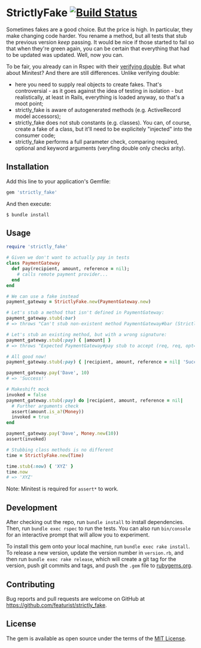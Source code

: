 # StrictlyFake [![Build Status](https://travis-ci.org/featurist/strictly_fake.svg?branch=master)](https://travis-ci.org/featurist/strictly_fake)

Sometimes fakes are a good choice. But the price is high. In particular, they make changing code harder. You rename a method, but all tests that stub the previous version _keep_ passing. It would be nice if those started to fail so that when they're green again, you can be certain that everything that had to be updated was updated. Well, now you can.

To be fair, you already can in Rspec with their [verifying double](https://relishapp.com/rspec/rspec-mocks/v/3-9/docs/verifying-doubles). But what about Minitest? And there are still differences. Unlike verifying double:

- here you need to supply real objects to create fakes. That's controversial - as it goes against the idea of testing in isolation - but realistically, at least in Rails, everything is loaded anyway, so that's a moot point;
- strictly_fake is aware of autogenerated methods (e.g. ActiveRecord model accessors);
- strictly_fake does not stub constants (e.g. classes). You can, of course, create a fake of a class, but it'll need to be explicitely "injected" into the consumer code;
- strictly_fake performs a full parameter check, comparing required, optional and keyword arguments (veryfing double only checks arity).

## Installation

Add this line to your application's Gemfile:

```ruby
gem 'strictly_fake'
```

And then execute:

    $ bundle install

## Usage

```ruby
require 'strictly_fake'

# Given we don't want to actually pay in tests
class PaymentGateway
  def pay(recipient, amount, reference = nil);
    # calls remote payment provider...
  end
end

# We can use a fake instead
payment_gateway = StrictlyFake.new(PaymentGateway.new)

# Let's stub a method that isn't defined in PaymentGateway:
payment_gateway.stub(:bar)
# => throws "Can't stub non-existent method PaymentGateway#bar (StrictlyFake::Error)"

# Let's stub an existing method, but with a wrong signature: 
payment_gateway.stub(:pay) { |amount| }
# => throws "Expected PaymentGateway#pay stub to accept (req, req, opt=), but was (req) (StrictlyFake::Error)"

# All good now!
payment_gateway.stub(:pay) { |recipient, amount, reference = nil| 'Success!' }

payment_gateway.pay('Dave', 10)
# => 'Success!'

# Makeshift mock
invoked = false
payment_gateway.stub(:pay) do |recipient, amount, reference = nil|
  # Further arguments check
  assert(amount.is_a?(Money))
  invoked = true
end

payment_gateway.pay('Dave', Money.new(10))
assert(invoked)

# Stubbing class methods is no different
time = StrictlyFake.new(Time)

time.stub(:now) { 'XYZ' }
time.now
# => 'XYZ'
```

Note: Minitest is required for `assert*` to work.

## Development

After checking out the repo, run `bundle install` to install dependencies. Then, run `bundle exec rspec` to run the tests. You can also run `bin/console` for an interactive prompt that will allow you to experiment.

To install this gem onto your local machine, run `bundle exec rake install`. To release a new version, update the version number in `version.rb`, and then run `bundle exec rake release`, which will create a git tag for the version, push git commits and tags, and push the `.gem` file to [rubygems.org](https://rubygems.org).

## Contributing

Bug reports and pull requests are welcome on GitHub at https://github.com/featurist/strictly_fake.

## License

The gem is available as open source under the terms of the [MIT License](https://opensource.org/licenses/MIT).
